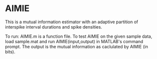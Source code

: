 # AIMIE
This is a mutual information estimator with an adaptive partition of interspike interval durations and spike densities.

To run: AIMIE.m is a function file. To test AIMIE on the given sample data, load sample.mat and run AIMIE(input,output) in MATLAB's command prompt. The output is the mutual information as caclulated by AIMIE (in bits).
